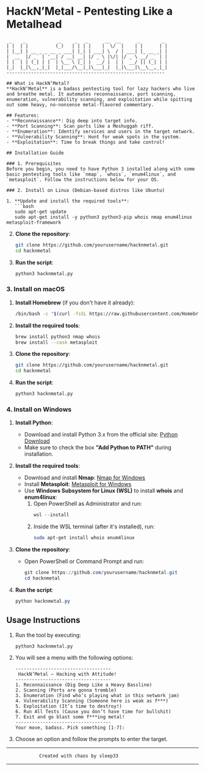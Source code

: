 
# HackN’Metal - Pentesting Like a Metalhead

```
 _    _            _     _   _      __  __      _        _ 
| |  | |          (_)   | | | |    |  \/  |    | |      | |
| |__| | __ _ _ __ _ ___| |_| | ___| \  / | ___| |_ __ _| |
|  __  |/ _` | '__| / __| __| |/ _ \ |\/| |/ _ \ __/ _` | |
| |  | | (_| | |  | \__ \ |_| |  __/ |  | |  __/ || (_| | |
|_|  |_|\__,_|_|  |_|___/\__|_|\___|_|  |_|\___|\__\__,_|_|
----------------------------------------------------------

## What is HackN’Metal?
**HackN’Metal** is a badass pentesting tool for lazy hackers who live and breathe metal. It automates reconnaissance, port scanning, enumeration, vulnerability scanning, and exploitation while spitting out some heavy, no-nonsense metal-flavored commentary.

## Features:
- **Reconnaissance**: Dig deep into target info.
- **Port Scanning**: Scan ports like a Meshuggah riff.
- **Enumeration**: Identify services and users in the target network.
- **Vulnerability Scanning**: Hunt for weak spots in the system.
- **Exploitation**: Time to break things and take control!

## Installation Guide

### 1. Prerequisites
Before you begin, you need to have Python 3 installed along with some basic pentesting tools like `nmap`, `whois`, `enum4linux`, and `metasploit`. Follow the instructions below for your OS.

### 2. Install on Linux (Debian-based distros like Ubuntu)

1. **Update and install the required tools**:
   ```bash
   sudo apt-get update
   sudo apt-get install -y python3 python3-pip whois nmap enum4linux metasploit-framework
   ```

2. **Clone the repository**:
   ```bash
   git clone https://github.com/yourusername/hacknmetal.git
   cd hacknmetal
   ```

3. **Run the script**:
   ```bash
   python3 hacknmetal.py
   ```

### 3. Install on macOS

1. **Install Homebrew** (if you don't have it already):
   ```bash
   /bin/bash -c "$(curl -fsSL https://raw.githubusercontent.com/Homebrew/install/HEAD/install.sh)"
   ```

2. **Install the required tools**:
   ```bash
   brew install python3 nmap whois
   brew install --cask metasploit
   ```

3. **Clone the repository**:
   ```bash
   git clone https://github.com/yourusername/hacknmetal.git
   cd hacknmetal
   ```

4. **Run the script**:
   ```bash
   python3 hacknmetal.py
   ```

### 4. Install on Windows

1. **Install Python**: 
   - Download and install Python 3.x from the official site: [Python Download](https://www.python.org/downloads/)
   - Make sure to check the box **"Add Python to PATH"** during installation.

2. **Install the required tools**:
   - Download and install **Nmap**: [Nmap for Windows](https://nmap.org/download.html#windows)
   - Install **Metasploit**: [Metasploit for Windows](https://windows.metasploit.com/)
   - Use **Windows Subsystem for Linux (WSL)** to install **whois** and **enum4linux**:
     1. Open PowerShell as Administrator and run:
        ```powershell
        wsl --install
        ```
     2. Inside the WSL terminal (after it's installed), run:
        ```bash
        sudo apt-get install whois enum4linux
        ```

3. **Clone the repository**:
   - Open PowerShell or Command Prompt and run:
     ```powershell
     git clone https://github.com/yourusername/hacknmetal.git
     cd hacknmetal
     ```

4. **Run the script**:
   ```powershell
   python hacknmetal.py
   ```

## Usage Instructions

1. Run the tool by executing:
   ```bash
   python3 hacknmetal.py
   ```

2. You will see a menu with the following options:
   ```
   -----------------------------------
    HackN’Metal — Hacking with Attitude!
   -----------------------------------
   1. Reconnaissance (Dig Deep Like a Heavy Bassline)
   2. Scanning (Ports are gonna tremble)
   3. Enumeration (Find who’s playing what in this network jam)
   4. Vulnerability Scanning (Someone here is weak as f***)
   5. Exploitation (It’s time to destroy!)
   6. Run All Tests (Cause you don’t have time for bullshit)
   7. Exit and go blast some f***ing metal!
   -----------------------------------
   Your move, badass. Pick something [1-7]:
   ```

3. Choose an option and follow the prompts to enter the target.

-------------------------------------------------------
                Created with chaos by sleep33
-------------------------------------------------------
